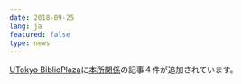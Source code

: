 ```yaml
---
date: 2018-09-25
lang: ja
featured: false
type: news
---
```

<a href="https://www.u-tokyo.ac.jp/biblioplaza/ja/index.html" target="_blank">UTokyo BiblioPlaza</a>に<a href="https://www.u-tokyo.ac.jp/biblioplaza/ja/search.php?department=%E5%8F%B2%E6%96%99%E7%B7%A8%E7%BA%82%E6%89%80" target="_blank">本所関係</a>の記事４件が追加されています。
